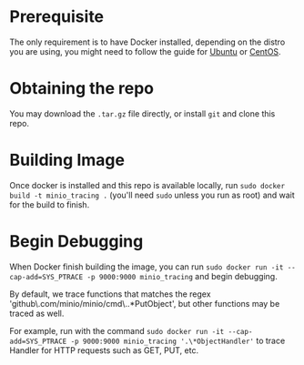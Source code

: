 # Prerequisite

The only requirement is to have Docker installed, depending on the distro
you are using, you might need to follow the guide for 
[Ubuntu](https://docs.docker.com/install/linux/docker-ce/ubuntu/) or
[CentOS](https://docs.docker.com/install/linux/docker-ce/centos/).


# Obtaining the repo

You may download the `.tar.gz` file directly, or install `git` and clone
this repo.


# Building Image

Once docker is installed and this repo is available locally, run
`sudo docker build -t minio_tracing .` (you'll need `sudo` unless you run as root)
and wait for the build to finish.


# Begin Debugging

When Docker finish building the image, you can run 
`sudo docker run -it --cap-add=SYS_PTRACE -p 9000:9000 minio_tracing` and begin
debugging.

By default, we trace functions that matches the regex 
'github\\.com/minio/minio/cmd\\..\*PutObject', but other functions may be 
traced as well.

For example, run with the command 
`sudo docker run -it --cap-add=SYS_PTRACE -p 9000:9000 minio_tracing '.\*ObjectHandler'`
to trace Handler for HTTP requests such as GET, PUT, etc.


